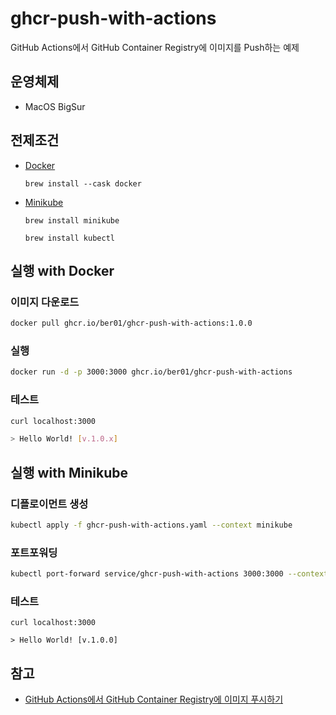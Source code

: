 # ghcr-push-with-actions

GitHub Actions에서 GitHub Container Registry에 이미지를 Push하는 예제

## 운영체제

- MacOS BigSur

## 전제조건

- [Docker](https://www.docker.com/)

    ```
    brew install --cask docker
    ```

- [Minikube](https://minikube.sigs.k8s.io/docs/start/)

    ```
    brew install minikube
    ```

    ```
    brew install kubectl
    ```

## 실행 with Docker

### 이미지 다운로드

```bash
docker pull ghcr.io/ber01/ghcr-push-with-actions:1.0.0
```

### 실행

```bash
docker run -d -p 3000:3000 ghcr.io/ber01/ghcr-push-with-actions
```

### 테스트

```bash
curl localhost:3000

> Hello World! [v.1.0.x]
```

## 실행 with Minikube

### 디플로이먼트 생성

```bash
kubectl apply -f ghcr-push-with-actions.yaml --context minikube
```

### 포트포워딩

```bash
kubectl port-forward service/ghcr-push-with-actions 3000:3000 --context minikube
```

### 테스트

```
curl localhost:3000

> Hello World! [v.1.0.0]
```

## 참고

- [GitHub Actions에서 GitHub Container Registry에 이미지 푸시하기](https://blog.outsider.ne.kr/1531)
